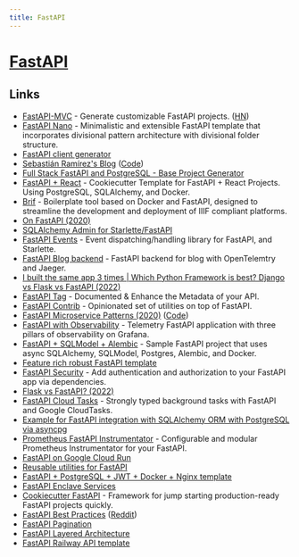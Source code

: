 ```yaml
---
title: FastAPI
---
```


# [FastAPI](https://fastapi.tiangolo.com/)

## Links

- [FastAPI-MVC](https://github.com/rszamszur/fastapi-mvc) - Generate customizable FastAPI projects. ([HN](https://news.ycombinator.com/item?id=29895932))
- [FastAPI Nano](https://github.com/rednafi/fastapi-nano) - Minimalistic and extensible FastAPI template that incorporates divisional pattern architecture with divisional folder structure.
- [FastAPI client generator](https://github.com/dmontagu/fastapi_client)
- [Sebastián Ramírez's Blog](https://dev.to/tiangolo) ([Code](https://github.com/tiangolo/blog-posts))
- [Full Stack FastAPI and PostgreSQL - Base Project Generator](https://github.com/tiangolo/full-stack-fastapi-postgresql)
- [FastAPI + React](https://github.com/Buuntu/fastapi-react) - Cookiecutter Template for FastAPI + React Projects. Using PostgreSQL, SQLAlchemy, and Docker.
- [Brif](https://github.com/pierrz/brif) - Boilerplate tool based on Docker and FastAPI, designed to streamline the development and deployment of IIIF compliant platforms.
- [On FastAPI (2020)](https://iwpnd.pw/articles/2020-01/opinion-on-fastapi)
- [SQLAlchemy Admin for Starlette/FastAPI](https://github.com/aminalaee/sqladmin)
- [FastAPI Events](https://github.com/melvinkcx/fastapi-events) - Event dispatching/handling library for FastAPI, and Starlette.
- [FastAPI Blog backend](https://github.com/fike/fastapi-blog) - FastAPI backend for blog with OpenTelemtry and Jaeger.
- [I built the same app 3 times | Which Python Framework is best? Django vs Flask vs FastAPI (2022)](https://www.youtube.com/watch?v=3vfum74ggHE)
- [FastAPI Tag](https://github.com/yezz123/fastapi-tag) - Documented & Enhance the Metadata of your API.
- [FastAPI Contrib](https://github.com/identixone/fastapi_contrib) - Opinionated set of utilities on top of FastAPI.
- [FastAPI Microservice Patterns (2020)](https://florian-kromer.medium.com/fastapi-microservice-patterns-3052c1241019) ([Code](https://github.com/fkromer/fastapi-microservice-patterns))
- [FastAPI with Observability](https://github.com/Blueswen/fastapi-observability) - Telemetry FastAPI application with three pillars of observability on Grafana.
- [FastAPI + SQLModel + Alembic](https://github.com/testdrivenio/fastapi-sqlmodel-alembic) - Sample FastAPI project that uses async SQLAlchemy, SQLModel, Postgres, Alembic, and Docker.
- [Feature rich robust FastAPI template](https://github.com/s3rius/FastAPI-template)
- [FastAPI Security](https://github.com/jacobsvante/fastapi-security) - Add authentication and authorization to your FastAPI app via dependencies.
- [Flask vs FastAPI? (2022)](https://www.reddit.com/r/Python/comments/ujoggf/flask_vs_fastapi/)
- [FastAPI Cloud Tasks](https://github.com/Adori/fastapi-cloud-tasks) - Strongly typed background tasks with FastAPI and Google CloudTasks.
- [Example for FastAPI integration with SQLAlchemy ORM with PostgreSQL via asyncpg](https://github.com/grillazz/fastapi-sqlalchemy-asyncpg)
- [Prometheus FastAPI Instrumentator](https://github.com/trallnag/prometheus-fastapi-instrumentator) - Configurable and modular Prometheus Instrumentator for your FastAPI.
- [FastAPI on Google Cloud Run](https://github.com/anthonycorletti/cloudrun-fastapi)
- [Reusable utilities for FastAPI](https://github.com/dmontagu/fastapi-utils)
- [FastAPI + PostgreSQL + JWT + Docker + Nginx template](https://github.com/m0kr4n3/fastapi_project_template)
- [FastAPI Enclave Services](https://github.com/ObliviousAI/FastAPI-Enclave-Services)
- [Cookiecutter FastAPI](https://github.com/Tobi-De/cookiecutter-fastapi) - Framework for jump starting production-ready FastAPI projects quickly.
- [FastAPI Best Practices](https://github.com/zhanymkanov/fastapi-best-practices) ([Reddit](https://www.reddit.com/r/Python/comments/wrt7om/fastapi_best_practices/))
- [FastAPI Pagination](https://github.com/uriyyo/fastapi-pagination)
- [FastAPI Layered Architecture](https://github.com/teamhide/fastapi-layered-architecture)
- [FastAPI Railway API template](https://github.com/simonw/railway-fastapi-demo)
